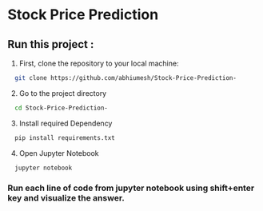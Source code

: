 # **Stock Price Prediction**
## Run this project :

1. First, clone the repository to your local machine:

```bash
  git clone https://github.com/abhiumesh/Stock-Price-Prediction-
```
2. Go to the project directory
```bash
  cd Stock-Price-Prediction-
```
3. Install required Dependency
```bash
  pip install requirements.txt
```
4. Open Jupyter Notebook 
```bash
  jupyter notebook
```
### Run each line of code from jupyter notebook using shift+enter key and visualize the answer.